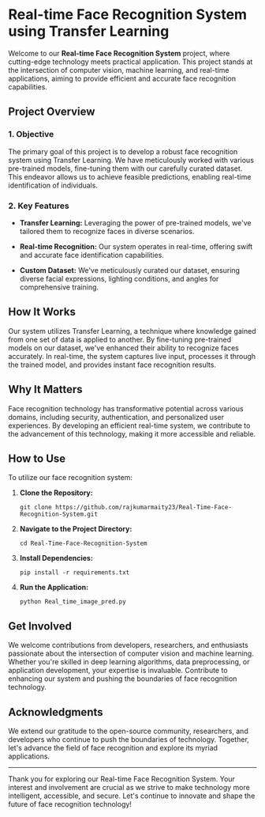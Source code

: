 # Real-time Face Recognition System using Transfer Learning

Welcome to our **Real-time Face Recognition System** project, where cutting-edge technology meets practical application. This project stands at the intersection of computer vision, machine learning, and real-time applications, aiming to provide efficient and accurate face recognition capabilities.

## Project Overview

### 1. Objective

The primary goal of this project is to develop a robust face recognition system using Transfer Learning. We have meticulously worked with various pre-trained models, fine-tuning them with our carefully curated dataset. This endeavor allows us to achieve feasible predictions, enabling real-time identification of individuals.

### 2. Key Features

- **Transfer Learning:** Leveraging the power of pre-trained models, we've tailored them to recognize faces in diverse scenarios.
  
- **Real-time Recognition:** Our system operates in real-time, offering swift and accurate face identification capabilities.

- **Custom Dataset:** We've meticulously curated our dataset, ensuring diverse facial expressions, lighting conditions, and angles for comprehensive training.

## How It Works

Our system utilizes Transfer Learning, a technique where knowledge gained from one set of data is applied to another. By fine-tuning pre-trained models on our dataset, we've enhanced their ability to recognize faces accurately. In real-time, the system captures live input, processes it through the trained model, and provides instant face recognition results.

## Why It Matters

Face recognition technology has transformative potential across various domains, including security, authentication, and personalized user experiences. By developing an efficient real-time system, we contribute to the advancement of this technology, making it more accessible and reliable.

## How to Use

To utilize our face recognition system:

1. **Clone the Repository:**
   ```
   git clone https://github.com/rajkumarmaity23/Real-Time-Face-Recognition-System.git
   ```

2. **Navigate to the Project Directory:**
   ```
   cd Real-Time-Face-Recognition-System
   ```

3. **Install Dependencies:**
   ```
   pip install -r requirements.txt
   ```

4. **Run the Application:**
   ```
   python Real_time_image_pred.py
   ```

## Get Involved

We welcome contributions from developers, researchers, and enthusiasts passionate about the intersection of computer vision and machine learning. Whether you're skilled in deep learning algorithms, data preprocessing, or application development, your expertise is invaluable. Contribute to enhancing our system and pushing the boundaries of face recognition technology.

## Acknowledgments

We extend our gratitude to the open-source community, researchers, and developers who continue to push the boundaries of technology. Together, let's advance the field of face recognition and explore its myriad applications.

---

Thank you for exploring our Real-time Face Recognition System. Your interest and involvement are crucial as we strive to make technology more intelligent, accessible, and secure. Let's continue to innovate and shape the future of face recognition technology!

